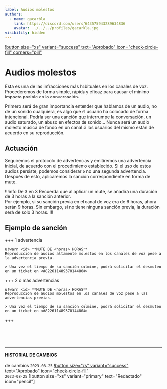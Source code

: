 ```yaml
---
label: Audios molestos
authors:
  - name: gacarbla
    link: https://discord.com/users/643575943289634836
    avatar: ../../../profiles/gacarbla.jpg
visibility: hidden
---
```

[!button size="xs" variant="success" text="Aprobado" icon="check-circle-fill" corners="pill"](../../../info/contenido_aprobado/contenido_aprobado.md)

# Audios molestos
Esta es una de las infracciones más habituales en los canales de voz. Procederemos de forma simple, rápida y eficaz para causar el mínimo impacto posible en la conversación.

Primero será de gran importancia entender que hablamos de un audio, no de un sonido cualquiera, es algo que el usuario ha colocado de forma intencional. Podría ser una canción que interrumpe la conversación, un audio saturado, un abuso en efectos de sonido... Nunca será un audio molesto música de fondo en un canal si los usuarios del mismo están de acuerdo en su reproducción.

## Actuación
Seguiremos el protocolo de advertencias y emitiremos una advertencia inicial, de acuerdo con el procedimiento establecido. Si el uso de estos audios persiste, podemos considerar o no una segunda advertencia. Después de esto, aplicaremos la sanción correspondiente en forma de mute.

!!!info De 3 en 3
Recuerda que al aplicar un mute, se añadirá una duración de 3 horas a la sanción anterior.<br>Por ejemplo, si su sanción previa en el canal de voz era de 6 horas, ahora serán 9 horas. Sin embargo, si no tiene ninguna sanción previa, la duración será de solo 3 horas.
!!!

## Ejemplo de sanción
+++ 1 advertencia
```
u!warn <id> **MUTE DE <horas> HORAS**
Reproducción de audios altamente molestos en los canales de voz pese a la advertencia previa.

> Una vez el tiempo de su sanción culmine, podrá solicitar el desmuteo en un ticket en <#822611489370144808>
```
+++ 2 o más advertencias
```
u!warn <id> **MUTE DE <horas> HORAS**
Reproducción de audios molestos en los canales de voz pese a las advertencias previas.

> Una vez el tiempo de su sanción culmine, podrá solicitar el desmuteo en un ticket en <#822611489370144808>
```
+++

<br><br><br>
** **
**HISTORIAL DE CAMBIOS**<br><br> de cambios
`2023-08-25` [!button size="xs" variant="success" text="Aprobado" icon="check-circle-fill"](../../../info/contenido_aprobado/contenido_aprobado.md)<br>
`2023-08-25` [!button size="xs" variant="primary" text="Redactado" icon="pencil"]